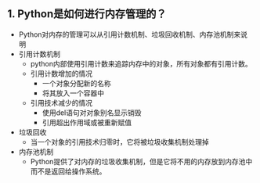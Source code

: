 ## 1. Python是如何进行内存管理的？

* Python对内存的管理可以从引用计数机制、垃圾回收机制、内存池机制来说明
* 引用计数机制
  * python内部使用引用计数来追踪内存中的对象，所有对象都有引用计数。
  * 引用计数增加的情况
    * 一个对象分配新的名称
    * 将其放入一个容器中
  * 引用技术减少的情况
    * 使用del语句对对象别名显示销毁
    * 引用超出作用域或被重新赋值
* 垃圾回收
  * 当一个对象的引用技术归零时，它将被垃圾收集机制处理掉 
* 内存池机制
  * Python提供了对内存的垃圾收集机制，但是它将不用的内存放到内存池中而不是返回给操作系统。

